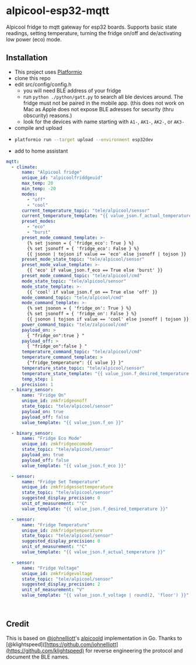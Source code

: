 # alpicool-esp32-mqtt
Alpicool fridge to mqtt gateway for esp32 boards. Supports basic state readings, setting temperature, turning the fridge on/off and de/activating low power (eco) mode.

## Installation
- This project uses [Platformio](https://platformio.org)
- clone this repo
- edit src/config/config.h
  - you will need BLE address of your fridge
  - run `python ./python/gatt.py` to search all ble devices around. The fridge must not be paired in the mobile app. (this does not work on Mac as Apple does not expose BLE adresses for security (thru obscurity) reasons.)
  - look for the devices with name starting with `A1-`, `AK1-`, `AK2-`, or `AK3-` 
- compile and upload
- ```bash  
  platformio run --target upload --environment esp32dev
  ```
- add to home assistant

```yaml
mqtt:
  - climate:
      name: "Alpicool fridge"
      unique_id: "alpicoolfriddgeuid"
      max_temp: 20
      min_temp: -20
      modes:
        - "off"
        - "cool"
      current_temperature_topic: "tele/alpicool/sensor"
      current_temperature_template: "{{ value_json.f_actual_temperature | round(1, 'floor') }}"
      preset_modes:
        - "eco"
        - "burst"
      preset_mode_command_template: >-
        {% set jsonon = { 'fridge_eco': True } %}
        {% set jsonoff = { 'fridge_eco': False } %}
        {{ jsonon | tojson if value == 'eco' else jsonoff | tojson }}
      preset_mode_state_topic: "tele/alpicool/sensor"
      preset_mode_value_template: >-
        {{ 'eco' if value_json.f_eco == True else 'burst' }}
      preset_mode_command_topic: "tele/alpicool/cmd"
      mode_state_topic: "tele/alpicool/sensor"
      mode_state_template: >-
        {{ 'cool' if value_json.f_on == True else 'off' }}
      mode_command_topic: "tele/alpicool/cmd"
      mode_command_template: >-
        {% set jsonon = { 'fridge_on': True } %}
        {% set jsonoff = { 'fridge_on': False } %}
        {{ jsonon | tojson if value == 'cool' else jsonoff | tojson }}
      power_command_topic: "tele/zalpicool/cmd"
      payload_on: >
        { "fridge_on":true } "
      payload_off: >
        { "fridge_on":false } "
      temperature_command_topic: "tele/alpicool/cmd"
      temperature_command_template: >
        {"fridge_temperature": {{ value }} }"
      temperature_state_topic: "tele/alpicool/sensor"
      temperature_state_template: "{{ value_json.f_desired_temperature | round(1, 'floor')}}"
      temp_step: 1
      precision: 1
  - binary_sensor:
      name: "Fridge On"
      unique_id: zmkfridgeonoff
      state_topic: "tele/alpicool/sensor"
      payload_on: true
      payload_off: false
      value_template: "{{ value_json.f_on }}"

  - binary_sensor:
      name: "Fridge Eco Mode"
      unique_id: zmkfridgeecomode
      state_topic: "tele/alpicool/sensor"
      payload_on: true
      payload_off: false
      value_template: "{{ value_json.f_eco }}"

  - sensor:
      name: "Fridge Set Temperature"
      unique_id: zmkfridgessettemperature
      state_topic: "tele/alpicool/sensor"
      suggested_display_precision: 0
      unit_of_measurement: "°C"
      value_template: "{{ value_json.f_desired_temperature }}"

  - sensor:
      name: "Fridge Temperature"
      unique_id: zmkfridgetemperature
      state_topic: "tele/alpicool/sensor"
      suggested_display_precision: 0
      unit_of_measurement: "°C"
      value_template: "{{ value_json.f_actual_temperature }}"

  - sensor:
      name: "Fridge Voltage"
      unique_id: zmkfridgevoltage
      state_topic: "tele/alpicool/sensor"
      suggested_display_precision: 2
      unit_of_measurement: "V"
      value_template: "{{ value_json.f_voltage | round(2, 'floor') }}"

  
```

## Credit
This is based on [@johnelliott](https://github.com/johnelliott)'s [alpicoold](https://github.com/johnelliott/alpicoold) implementation in Go.
Thanks to [@klightspeed]([https://github.com/johnelliott](https://github.com/klightspeed) for reverse engineering the protocol and document the BLE names.

